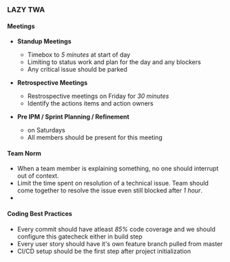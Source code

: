 ### LAZY TWA 


#### Meetings 

- __Standup Meetings__ 
  - Timebox to _5 minutes_ at start of day
  - Limiting to status work and plan for the day and any blockers
  - Any critical issue should be parked

- __Retrospective Meetings__
  - Restrospective meetings on Friday for _30 minutes_ 
  - Identify the actions items and action owners

- __Pre IPM / Sprint Planning / Refinement__
  - on Saturdays
  - All members should be present for this meeting

#### Team Norm 
  - When a team member is explaining something, no one should interrupt out of context. 
  - Limit the time spent on resolution of a technical issue. Team should come together to resolve the issue even still blocked after _1 hour_. 
  - 

#### Coding Best Practices
  - Every commit should have atleast _85%_ code coverage and we should configure this gatecheck either in build step  
  - Every user story should have it's own feature branch pulled from master
  - CI/CD setup should be the first step after project initialization
